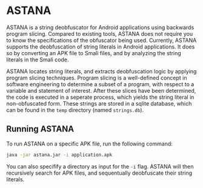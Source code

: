 # ASTANA
ASTANA is a string deobfuscator for Android applications using backwards program slicing. Compared to existing tools, ASTANA does not require you to know the specifications of the obfuscator being used. Currently, ASTANA supports the deobfuscation of string literals in Android applications. It does so by converting an APK file to Smali files, and by analyzing the string literals in the Smali code.

ASTANA locates string literals, and extracts deobfuscation logic by applying program slicing techniques. Program slicing is a well-defined concept in software engineering to determine a subset of a program, with respect to a variable and statement of interest. After these slices have been determined, the code is executed in a seperate process, which yields the string literal in non-obfuscated form. These strings are stored in a sqlite database, which can be found in the `temp` directory (named `strings.db`).

## Running ASTANA

To run ASTANA on a specific APK file, run the following command:

```bash
java -jar astana.jar -i application.apk
```

You can also specifify a directory as input for the `-i` flag. ASTANA will then recursively search for APK files, and sequentually deobfuscate their string literals.
